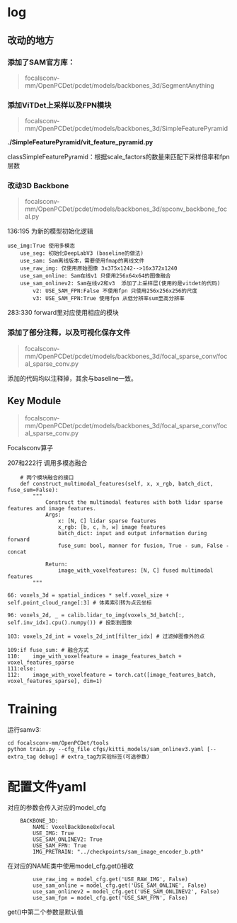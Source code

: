 # log

## 改动的地方

### 添加了SAM官方库：

> focalsconv-mm/OpenPCDet/pcdet/models/backbones_3d/SegmentAnything

### 添加ViTDet上采样以及FPN模块

> focalsconv-mm/OpenPCDet/pcdet/models/backbones_3d/SimpleFeaturePyramid

**./SimpleFeaturePyramid/vit_feature_pyramid.py**

classSimpleFeaturePyramid：根据scale_factors的数量来匹配下采样倍率和fpn层数

### 改动3D Backbone

> focalsconv-mm/OpenPCDet/pcdet/models/backbones_3d/spconv_backbone_focal.py

136:195 为新的模型初始化逻辑

```
use_img:True 使用多模态
	use_seg: 初始化DeepLabV3 (baseline的做法)
	use_sam: Sam离线版本，需要使用fmap的离线文件
	use_raw_img: 仅使用原始图像 3x375x1242-->16x372x1240
	use_sam_online: Sam在线v1 只使用256x64x64的图像融合
	use_sam_onlinev2: Sam在线v2和v3  添加了上采样层(使用的是vitdet的代码)
		v2: USE_SAM_FPN:False 不使用fpn 只使用256x256x256的尺度
		v3: USE_SAM_FPN:True 使用fpn 从低分辨率sum至高分辨率
```

283:330 forward里对应使用相应的模块

### 添加了部分注释，以及可视化保存文件

> focalsconv-mm/OpenPCDet/pcdet/models/backbones_3d/focal_sparse_conv/focal_sparse_conv.py

添加的代码均以注释掉，其余与baseline一致。

## Key Module

> focalsconv-mm/OpenPCDet/pcdet/models/backbones_3d/focal_sparse_conv/focal_sparse_conv.py

Focalsconv算子

207和222行 调用多模态融合

```
    # 两个模块融合的接口
    def construct_multimodal_features(self, x, x_rgb, batch_dict, fuse_sum=False):
        """ 
            Construct the multimodal features with both lidar sparse features and image features.
            Args:
                x: [N, C] lidar sparse features
                x_rgb: [b, c, h, w] image features
                batch_dict: input and output information during forward
                fuse_sum: bool, manner for fusion, True - sum, False - concat

            Return:
                image_with_voxelfeatures: [N, C] fused multimodal features
        """
```

```
66: voxels_3d = spatial_indices * self.voxel_size + self.point_cloud_range[:3] # 体素索引转为点云坐标
```

```
96: voxels_2d, _ = calib.lidar_to_img(voxels_3d_batch[:, self.inv_idx].cpu().numpy()) # 投影到图像
```

```
103: voxels_2d_int = voxels_2d_int[filter_idx] # 过滤掉图像外的点
```

```
109:if fuse_sum: # 融合方式
110:	imge_with_voxelfeature = image_features_batch + voxel_features_sparse
111:else:
112:	image_with_voxelfeature = torch.cat([image_features_batch, voxel_features_sparse], dim=1)
```

# Training

运行samv3:

```
cd focalsconv-mm/OpenPCDet/tools
python train.py --cfg_file cfgs/kitti_models/sam_onlinev3.yaml [--extra_tag debug] # extra_tag为实验标签(可选参数)
```

# 配置文件yaml

对应的参数会传入对应的model_cfg

```
    BACKBONE_3D: 
        NAME: VoxelBackBone8xFocal
        USE_IMG: True
        USE_SAM_ONLINEV2: True
        USE_SAM_FPN: True
        IMG_PRETRAIN: "../checkpoints/sam_image_encoder_b.pth"
```

在对应的NAME类中使用model_cfg.get()接收

```
        use_raw_img = model_cfg.get('USE_RAW_IMG', False)
        use_sam_online = model_cfg.get('USE_SAM_ONLINE', False)
        use_sam_onlinev2 = model_cfg.get('USE_SAM_ONLINEV2', False)
        use_sam_fpn = model_cfg.get('USE_SAM_FPN', False)
```

get()中第二个参数是默认值
